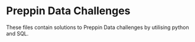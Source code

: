 # Preppin Data Challenges
These files contain solutions to Preppin Data challenges by utilising python and SQL.
